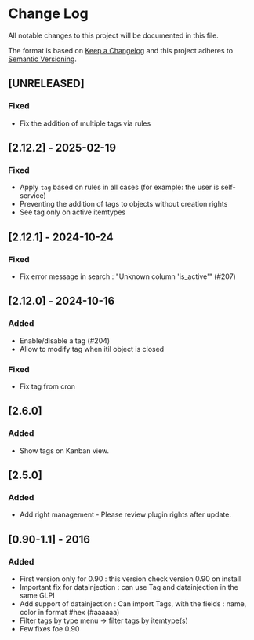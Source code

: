 # Change Log

All notable changes to this project will be documented in this file.

The format is based on [Keep a Changelog](http://keepachangelog.com/)
and this project adheres to [Semantic Versioning](http://semver.org/).

## [UNRELEASED]

### Fixed

- Fix the addition of multiple tags via rules

## [2.12.2] - 2025-02-19

### Fixed

- Apply `tag`  based on rules in all cases (for example: the user is self-service)
- Preventing the addition of tags to objects without creation rights
- See tag only on active itemtypes

## [2.12.1] - 2024-10-24

### Fixed

- Fix error message in search : "Unknown column 'is_active'" (#207)

## [2.12.0] - 2024-10-16

### Added

- Enable/disable a tag (#204)
- Allow to modify tag when itil object is closed

### Fixed

- Fix tag from cron

## [2.6.0]

### Added

- Show tags on Kanban view.

## [2.5.0]

### Added

- Add right management - Please review plugin rights after update.


## [0.90-1.1] - 2016

### Added

- First version only for 0.90 : this version check version 0.90 on install
- Important fix for datainjection : can use Tag and datainjection in the same GLPI
- Add support of datainjection : Can import Tags, with the fields : name, color in format #hex (#aaaaaa)
- Filter tags by type menu -> filter tags by itemtype(s)
- Few fixes foe 0.90
